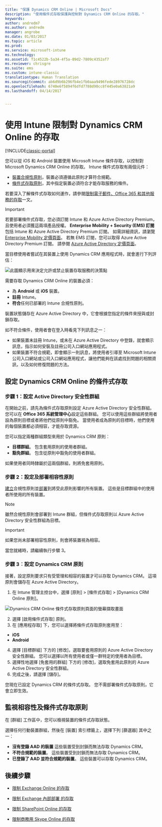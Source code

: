 ```yaml
---
title: "保護 Dynamics CRM Online | Microsoft Docs"
description: "使用條件式存取保護與控制對 Dynamics CRM Online 的存取。"
keywords: 
author: andredm7
ms.author: andredm
manager: angrobe
ms.date: 01/03/2017
ms.topic: article
ms.prod: 
ms.service: microsoft-intune
ms.technology: 
ms.assetid: f1c4522b-5a34-4f5a-89d2-7809c4352af7
ms.reviewer: chrisgre
ms.suite: ems
ms.custom: intune-classic
translationtype: Human Translation
ms.sourcegitcommit: ab6d9b6b296fb4e1fb0aaa9496fede28976728dc
ms.openlocfilehash: 6740e6f5894f6dfd7788d90cc8f445e0a63821a9
ms.lasthandoff: 04/14/2017


---
```


# <a name="protect-access-to-dynamics-crm-online-with-intune"></a>使用 Intune 限制對 Dynamics CRM Online 的存取

[!INCLUDE[classic-portal](../includes/classic-portal.md)]

您可以從 iOS 和 Android 裝置使用 Microsoft Intune 條件存取，以控制對 Microsoft Dynamics CRM Online 的存取。  Intune 條件式存取有兩個元件：
* [裝置合規性原則](introduction-to-device-compliance-policies-in-microsoft-intune.md)，裝置必須遵循此原則才算符合規範。
* [條件式存取原則](restrict-access-to-email-and-o365-services-with-microsoft-intune.md)，其中指定裝置必須符合才能存取服務的條件。

若要深入了解條件式存取如何運作，請參閱[限制電子郵件、Office 365 和其他服務的存取](restrict-access-to-email-and-o365-services-with-microsoft-intune.md)一文。

> [!IMPORTANT]
> 若要部署條件式存取，您必須訂閱 Intune 和 Azure Active Directory Premium，且使用者必須獲這兩項產品授權。 **Enterprise Mobility + Security (EMS) 訂閱**包括 Intune 和 Azure Active Directory Premium 訂閱。 如需詳細資訊，請瀏覽 [Enterprise Mobility 定價頁面](https://www.microsoft.com/cloud-platform/enterprise-mobility-pricing)。 若無 EMS 訂閱，您可以取得 Azure Active Directory Premium 訂閱。 請參閱 [Azure Active Directory 定價頁面](https://azure.microsoft.com/pricing/details/active-directory/)。

當目標使用者嘗試在其裝置上使用 Dynamics CRM 應用程式時，就會進行下列評估：

![此圖顯示用來決定允許或禁止裝置存取服務的決策點](../media/mdm-ca-dynamics-crm-flow-diagram.png)

需要存取 Dynamics CRM Online 的裝置必須：
* 為 **Android** 或 **iOS** 裝置。
* **註冊** Intune。
* **符合**任何已部署的 Intune 合規性原則。

裝置狀態儲存在 Azure Active Directory 中，它會根據您指定的條件來授與或封鎖存取。

如不符合條件，使用者會在登入時看見下列訊息之一：
* 如果裝置未註冊 Intune，或未在 Azure Active Directory 中登錄，就會顯示訊息，指示如何安裝及註冊公司入口網站應用程式。
* 如果裝置不符合規範，即會顯示一則訊息，將使用者引導至 Microsoft Intune 公司入口網站或公司入口網站應用程式，讓他們能夠在該處找到問題的相關資訊，以及如何修復問題的方法。

## <a name="configure-conditional-access-for-dynamics-crm-online"></a>設定 Dynamics CRM Online 的條件式存取  
### <a name="step-1-configure-active-directory-security-groups"></a>步驟 1：設定 Active Directory 安全性群組

在開始之前，請先為條件式存取原則設定 Azure Active Directory 安全性群組。 您可以在 **Office 365 系統管理中心**設定這些群組。 您可以使用這些群組將使用者設為原則目標或者將他們從原則中豁免。 當使用者成為原則的目標時，他們使用的每個裝置都必須相容，才能存取資源。

您可以指定兩種群組類型來用於 Dynamics CRM 原則︰
* **目標群組**。 包含套用原則的使用者群組。
* **豁免群組**。 包含從原則中豁免的使用者群組。

如果使用者同時隸屬於這兩個群組，則將免套用原則。

### <a name="step-2-configure-and-deploy-a-compliance-policy"></a>步驟 2：設定及部署相容性原則
[建立](create-a-device-compliance-policy-in-microsoft-intune.md)合規性原則並[部署](deploy-and-monitor-a-device-compliance-policy-in-microsoft-intune.md)到將受此原則影響的所有裝置。 這些是目標群組中的使用者所使用的所有裝置。

> [!NOTE]
> 雖然合規性原則會部署到 Intune 群組，但條件式存取原則以 Azure Active Directory 安全性群組為目標。

> [!IMPORTANT]
> 如果您尚未部署相容性原則，則會將裝置視為相容。

當您就緒時，請繼續執行步驟 3。
### <a name="step-3-configure-the-dynamics-crm-policy"></a>步驟 3︰設定 Dynamics CRM 原則
接著，設定原則要求只有受管理和相容的裝置才可以存取 Dynamics CRM。 這項原則會儲存在 Azure Active Directory。

1.  在 Intune 管理主控台中，選擇 [原則] > [條件式存取] > [Dynamics CRM Online 原則]。

  ![Dynamics CRM Online 條件式存取原則頁面的螢幕擷取畫面](../media/mdm-ca-dynamics-crm-policy-configuration.png)

2.  選擇 [啟用條件式存取] 原則。
3.  在 [應用程存取] 下，您可以選擇將條件式存取原則套用至：
  * **iOS**
  * **Android**
4.  選擇 [目標群組] 下方的 [修改]，選取要套用原則的 Azure Active Directory 安全性群組。 您可以選擇以所有使用者或僅一群特定的使用者為目標。
5.    選擇性地選擇 [免套用的群組] 下方的 [修改]，選取免套用此原則的 Azure Active Directory 安全性群組。
6.    完成之後，請選擇 [儲存]。

您現在已設定 Dynamics CRM 的條件式存取。 您不需部署條件式存取原則，它會立即生效。
##  <a name="monitor-the-compliance-and-conditional-access-policies"></a>監視相容性及條件式存取原則

在 [群組]  工作區中，您可以檢視裝置的條件式存取狀態。

選擇任何行動裝置群組，然後在 [裝置] 索引標籤上，選擇下列 [篩選器] 其中之一：
* **沒有登錄 AAD 的裝置** 這些裝置受到封鎖而無法存取 Dynamics CRM。
* **不符合規範的裝置**。 這些裝置受到封鎖而無法存取 Dynamics CRM。
* **已登錄了 AAD 並符合規範的裝置**。 這些裝置可以存取 Dynamics CRM。

##  <a name="next-steps"></a>後續步驟
* [限制 Exchange Online 的存取](restrict-access-to-exchange-online-with-microsoft-intune.md)

* [限制 Exchange 內部部署 的存取](restrict-access-to-exchange-onpremises-with-microsoft-intune.md)
* [限制 SharePoint Online 的存取](restrict-access-to-sharepoint-online-with-microsoft-intune.md)

* [限制商務用 Skype Online 的存取](restrict-access-to-skype-for-business-online-with-microsoft-intune.md)

